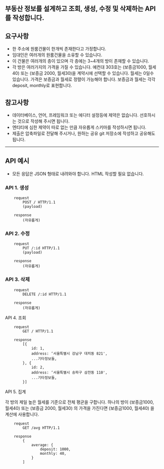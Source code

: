 ## 부동산 정보를 설계하고 조회, 생성, 수정 및 삭제하는 API를 작성합니다.

## 요구사항

- 한 주소에 원룸건물이 한개씩 존재한다고 가정합니다.
- 임대인은 여러개의 원룸건물을 소유할 수 있습니다.
- 이 건물은 여러개의 층이 있으며 각 층에는 3~4개의 방이 존재할 수 있습니다.
- 각 방은 여러가지의 가격을 가질 수 있습니다. 예컨대 303호는 (보증금1000, 월세40) 또는 (보증금 2000, 월세30)을 계약시에 선택할 수 있습니다. 월세는 0일수 있습니다. 가격은 보증금과 월세로 정렬이 가능해야 합니다. 보증금과 월세는 각각 deposit, monthly로 표현합니다.


## 참고사항
- 데이터베이스, 언어, 프레임워크 또는 에디터 설정등에 제약은 없습니다. 선호하시는 것으로 작성해 주시면 됩니다.
- 엔티티에 심한 제약이 따로 없는 만큼 자유롭게 스키마를 작성하시면 됩니다.
- 제출은 압축파일로 전달해 주시거나, 원하는 공유 git 저장소에 작성하고 공유해도 됩니다.

---

## API 예시

- 모든 응답은 JSON 형태로 내려와야 합니다. HTML 작성할 필요 없습니다.

### API 1. 생성
```
    request
        POST / HTTP/1.1
        (payload)

    response
        (자유롭게)
```

### API 2. 수정
```
    request
        PUT /:id HTTP/1.1
        (payload)

    response
        (자유롭게)
```

### API 3. 삭제
```
    request
        DELETE /:id HTTP/1.1

    response
        (자유롭게)
```

API 4. 조회
```
    request
        GET / HTTP/1.1

    response 
        [{
            id: 1,
            address: ‘서울특별시 강남구 대치동 821',
            ...기타정보들,
        }, {
            id: 2,
            address: ‘서울특별시 송파구 삼전동 110',
            ...기타정보들,
        }]
```

API 5. 집계

각 방의 제일 높은 월세를 기준으로 전체 평균을 구합니다. 하나의 방이 (보증금1000, 월세40) 또는 (보증금 2000, 월세30) 의 가격을 가진다면 (보증금1000, 월세40) 을 계산에 사용합니다.
```
    request
        GET /avg HTTP/1.1

    response 
        {
            average: {
                deposit: 1000,
                monthly: 40,
            }
        ]
```
